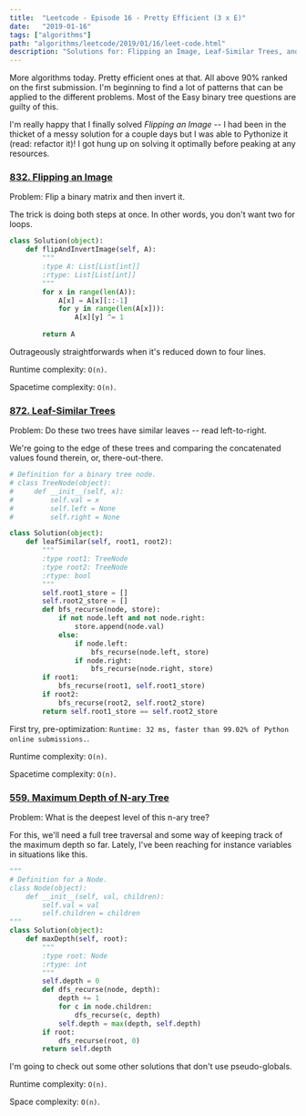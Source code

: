 ```yaml
---
title:  "Leetcode - Episode 16 - Pretty Efficient (3 x E)"
date:   "2019-01-16"
tags: ["algorithms"]
path: "algorithms/leetcode/2019/01/16/leet-code.html"
description: "Solutions for: Flipping an Image, Leaf-Similar Trees, and Maximum Depth of N-ary Tree."
---
```


More algorithms today. Pretty efficient ones at that. All above 90% ranked on the first submission. I'm beginning to find a lot of patterns that can be applied to the different problems. Most of the Easy binary tree questions are guilty of this.

I'm really happy that I finally solved *Flipping an Image* -- I had been in the thicket of a messy solution for a couple days but I was able to Pythonize it (read: refactor it)! I got hung up on solving it optimally before peaking at any resources.

### [832. Flipping an Image](https://leetcode.com/problems/flipping-an-image/)

Problem: Flip a binary matrix and then invert it.

The trick is doing both steps at once. In other words, you don't want two for loops.

```python
class Solution(object):
    def flipAndInvertImage(self, A):
        """
        :type A: List[List[int]]
        :rtype: List[List[int]]
        """
        for x in range(len(A)):
            A[x] = A[x][::-1]
            for y in range(len(A[x])):
                A[x][y] ^= 1
        
        return A
```

Outrageously straightforwards when it's reduced down to four lines.

Runtime complexity: `O(n)`.

Spacetime complexity: `O(n)`.

### [872. Leaf-Similar Trees](https://leetcode.com/problems/leaf-similar-trees/)

Problem: Do these two trees have similar leaves -- read left-to-right.

We're going to the edge of these trees and comparing the concatenated values found therein, or, there-out-there.

```python
# Definition for a binary tree node.
# class TreeNode(object):
#     def __init__(self, x):
#         self.val = x
#         self.left = None
#         self.right = None

class Solution(object):
    def leafSimilar(self, root1, root2):
        """
        :type root1: TreeNode
        :type root2: TreeNode
        :rtype: bool
        """
        self.root1_store = []
        self.root2_store = []
        def bfs_recurse(node, store):
            if not node.left and not node.right:
                store.append(node.val)
            else:
                if node.left:
                    bfs_recurse(node.left, store)
                if node.right:
                    bfs_recurse(node.right, store)
        if root1:
            bfs_recurse(root1, self.root1_store)
        if root2:
            bfs_recurse(root2, self.root2_store)
        return self.root1_store == self.root2_store
```

First try, pre-optimization: `Runtime: 32 ms, faster than 99.02% of Python online submissions.`.

Runtime complexity: `O(n)`.

Spacetime complexity: `O(n)`.

### [559. Maximum Depth of N-ary Tree](https://leetcode.com/problems/maximum-depth-of-n-ary-tree/)

Problem: What is the deepest level of this n-ary tree?

For this, we'll need a full tree traversal and some way of keeping track of the maximum depth so far. Lately, I've been reaching for instance variables in situations like this.

```python
"""
# Definition for a Node.
class Node(object):
    def __init__(self, val, children):
        self.val = val
        self.children = children
"""
class Solution(object):
    def maxDepth(self, root):
        """
        :type root: Node
        :rtype: int
        """
        self.depth = 0
        def dfs_recurse(node, depth):
            depth += 1
            for c in node.children:
                dfs_recurse(c, depth)
            self.depth = max(depth, self.depth)
        if root:
            dfs_recurse(root, 0)
        return self.depth
```

I'm going to check out some other solutions that don't use pseudo-globals.

Runtime complexity: `O(n)`.

Space complexity: `O(n)`.

